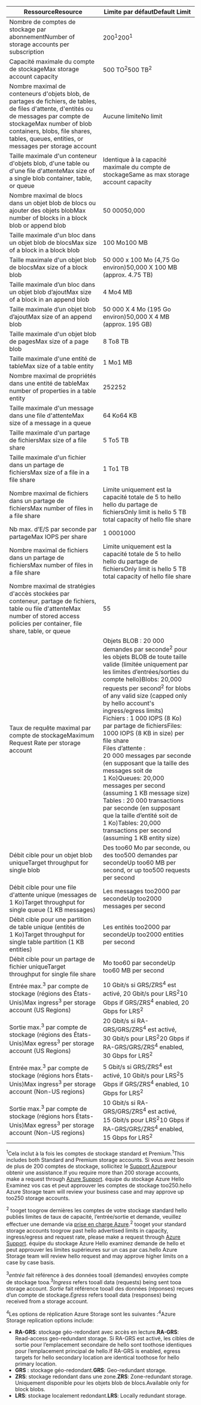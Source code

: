 | <span data-ttu-id="5c7f7-101">Ressource</span><span class="sxs-lookup"><span data-stu-id="5c7f7-101">Resource</span></span> | <span data-ttu-id="5c7f7-102">Limite par défaut</span><span class="sxs-lookup"><span data-stu-id="5c7f7-102">Default Limit</span></span> |
| --- | --- |
| <span data-ttu-id="5c7f7-103">Nombre de comptes de stockage par abonnement</span><span class="sxs-lookup"><span data-stu-id="5c7f7-103">Number of storage accounts per subscription</span></span> |<span data-ttu-id="5c7f7-104">200<sup>1</sup></span><span class="sxs-lookup"><span data-stu-id="5c7f7-104">200<sup>1</sup></span></span> |
| <span data-ttu-id="5c7f7-105">Capacité maximale du compte de stockage</span><span class="sxs-lookup"><span data-stu-id="5c7f7-105">Max storage account capacity</span></span> |<span data-ttu-id="5c7f7-106">500 TO<sup>2</sup></span><span class="sxs-lookup"><span data-stu-id="5c7f7-106">500 TB<sup>2</sup></span></span> |
| <span data-ttu-id="5c7f7-107">Nombre maximal de conteneurs d'objets blob, de partages de fichiers, de tables, de files d'attente, d'entités ou de messages par compte de stockage</span><span class="sxs-lookup"><span data-stu-id="5c7f7-107">Max number of blob containers, blobs, file shares, tables, queues, entities, or messages per storage account</span></span> |<span data-ttu-id="5c7f7-108">Aucune limite</span><span class="sxs-lookup"><span data-stu-id="5c7f7-108">No limit</span></span> |
| <span data-ttu-id="5c7f7-109">Taille maximale d'un conteneur d'objets blob, d'une table ou d'une file d'attente</span><span class="sxs-lookup"><span data-stu-id="5c7f7-109">Max size of a single blob container, table, or queue</span></span> |<span data-ttu-id="5c7f7-110">Identique à la capacité maximale du compte de stockage</span><span class="sxs-lookup"><span data-stu-id="5c7f7-110">Same as max storage account capacity</span></span> |
| <span data-ttu-id="5c7f7-111">Nombre maximal de blocs dans un objet blob de blocs ou ajouter des objets blob</span><span class="sxs-lookup"><span data-stu-id="5c7f7-111">Max number of blocks in a block blob or append blob</span></span> |<span data-ttu-id="5c7f7-112">50 000</span><span class="sxs-lookup"><span data-stu-id="5c7f7-112">50,000</span></span> |
| <span data-ttu-id="5c7f7-113">Taille maximale d'un bloc dans un objet blob de blocs</span><span class="sxs-lookup"><span data-stu-id="5c7f7-113">Max size of a block in a block blob</span></span> |<span data-ttu-id="5c7f7-114">100 Mo</span><span class="sxs-lookup"><span data-stu-id="5c7f7-114">100 MB</span></span> |
| <span data-ttu-id="5c7f7-115">Taille maximale d'un objet blob de blocs</span><span class="sxs-lookup"><span data-stu-id="5c7f7-115">Max size of a block blob</span></span> |<span data-ttu-id="5c7f7-116">50 000 x 100 Mo (4,75 Go environ)</span><span class="sxs-lookup"><span data-stu-id="5c7f7-116">50,000 X 100 MB (approx. 4.75 TB)</span></span> |
| <span data-ttu-id="5c7f7-117">Taille maximale d’un bloc dans un objet blob d’ajout</span><span class="sxs-lookup"><span data-stu-id="5c7f7-117">Max size of a block in an append blob</span></span> |<span data-ttu-id="5c7f7-118">4 Mo</span><span class="sxs-lookup"><span data-stu-id="5c7f7-118">4 MB</span></span> |
| <span data-ttu-id="5c7f7-119">Taille maximale d’un objet blob d’ajout</span><span class="sxs-lookup"><span data-stu-id="5c7f7-119">Max size of an append blob</span></span> |<span data-ttu-id="5c7f7-120">50 000 X 4 Mo (195 Go environ)</span><span class="sxs-lookup"><span data-stu-id="5c7f7-120">50,000 X 4 MB (approx. 195 GB)</span></span> |
| <span data-ttu-id="5c7f7-121">Taille maximale d'un objet blob de pages</span><span class="sxs-lookup"><span data-stu-id="5c7f7-121">Max size of a page blob</span></span> |<span data-ttu-id="5c7f7-122">8 To</span><span class="sxs-lookup"><span data-stu-id="5c7f7-122">8 TB</span></span> |
| <span data-ttu-id="5c7f7-123">Taille maximale d'une entité de table</span><span class="sxs-lookup"><span data-stu-id="5c7f7-123">Max size of a table entity</span></span> |<span data-ttu-id="5c7f7-124">1 Mo</span><span class="sxs-lookup"><span data-stu-id="5c7f7-124">1 MB</span></span> |
| <span data-ttu-id="5c7f7-125">Nombre maximal de propriétés dans une entité de table</span><span class="sxs-lookup"><span data-stu-id="5c7f7-125">Max number of properties in a table entity</span></span> |<span data-ttu-id="5c7f7-126">252</span><span class="sxs-lookup"><span data-stu-id="5c7f7-126">252</span></span> |
| <span data-ttu-id="5c7f7-127">Taille maximale d'un message dans une file d'attente</span><span class="sxs-lookup"><span data-stu-id="5c7f7-127">Max size of a message in a queue</span></span> |<span data-ttu-id="5c7f7-128">64 Ko</span><span class="sxs-lookup"><span data-stu-id="5c7f7-128">64 KB</span></span> |
| <span data-ttu-id="5c7f7-129">Taille maximale d'un partage de fichiers</span><span class="sxs-lookup"><span data-stu-id="5c7f7-129">Max size of a file share</span></span> |<span data-ttu-id="5c7f7-130">5 To</span><span class="sxs-lookup"><span data-stu-id="5c7f7-130">5 TB</span></span> |
| <span data-ttu-id="5c7f7-131">Taille maximale d'un fichier dans un partage de fichiers</span><span class="sxs-lookup"><span data-stu-id="5c7f7-131">Max size of a file in a file share</span></span> |<span data-ttu-id="5c7f7-132">1 To</span><span class="sxs-lookup"><span data-stu-id="5c7f7-132">1 TB</span></span> |
| <span data-ttu-id="5c7f7-133">Nombre maximal de fichiers dans un partage de fichiers</span><span class="sxs-lookup"><span data-stu-id="5c7f7-133">Max number of files in a file share</span></span> |<span data-ttu-id="5c7f7-134">Limite uniquement est la capacité totale de 5 to hello hello du partage de fichiers</span><span class="sxs-lookup"><span data-stu-id="5c7f7-134">Only limit is hello 5 TB total capacity of hello file share</span></span> |
| <span data-ttu-id="5c7f7-135">Nb max. d’E/S par seconde par partage</span><span class="sxs-lookup"><span data-stu-id="5c7f7-135">Max IOPS per share</span></span> |<span data-ttu-id="5c7f7-136">1 000</span><span class="sxs-lookup"><span data-stu-id="5c7f7-136">1000</span></span> |
| <span data-ttu-id="5c7f7-137">Nombre maximal de fichiers dans un partage de fichiers</span><span class="sxs-lookup"><span data-stu-id="5c7f7-137">Max number of files in a file share</span></span> |<span data-ttu-id="5c7f7-138">Limite uniquement est la capacité totale de 5 to hello hello du partage de fichiers</span><span class="sxs-lookup"><span data-stu-id="5c7f7-138">Only limit is hello 5 TB total capacity of hello file share</span></span> |
| <span data-ttu-id="5c7f7-139">Nombre maximal de stratégies d'accès stockées par conteneur, partage de fichiers, table ou file d'attente</span><span class="sxs-lookup"><span data-stu-id="5c7f7-139">Max number of stored access policies per container, file share, table, or queue</span></span> |<span data-ttu-id="5c7f7-140">5</span><span class="sxs-lookup"><span data-stu-id="5c7f7-140">5</span></span> |
| <span data-ttu-id="5c7f7-141">Taux de requête maximal par compte de stockage</span><span class="sxs-lookup"><span data-stu-id="5c7f7-141">Maximum Request Rate per storage account</span></span> |<span data-ttu-id="5c7f7-142">Objets BLOB : 20 000 demandes par seconde<sup>2</sup> pour les objets BLOB de toute taille valide (limitée uniquement par les limites d’entrées/sorties du compte hello)</span><span class="sxs-lookup"><span data-stu-id="5c7f7-142">Blobs: 20,000 requests per second<sup>2</sup> for blobs of any valid size (capped only by hello account's ingress/egress limits)</span></span> <br /><span data-ttu-id="5c7f7-143">Fichiers : 1 000 IOPS (8 Ko) par partage de fichiers</span><span class="sxs-lookup"><span data-stu-id="5c7f7-143">Files: 1000 IOPS (8 KB in size) per file share</span></span> <br /><span data-ttu-id="5c7f7-144">Files d’attente : 20 000 messages par seconde (en supposant que la taille des messages soit de 1 Ko)</span><span class="sxs-lookup"><span data-stu-id="5c7f7-144">Queues: 20,000 messages per second (assuming 1 KB message size)</span></span><br /><span data-ttu-id="5c7f7-145">Tables : 20 000 transactions par seconde (en supposant que la taille d’entité soit de 1 Ko)</span><span class="sxs-lookup"><span data-stu-id="5c7f7-145">Tables: 20,000 transactions per second (assuming 1 KB entity size)</span></span> |
| <span data-ttu-id="5c7f7-146">Débit cible pour un objet blob unique</span><span class="sxs-lookup"><span data-stu-id="5c7f7-146">Target throughput for single blob</span></span> |<span data-ttu-id="5c7f7-147">Des too60 Mo par seconde, ou des too500 demandes par seconde</span><span class="sxs-lookup"><span data-stu-id="5c7f7-147">Up too60 MB per second, or up too500 requests per second</span></span> |
| <span data-ttu-id="5c7f7-148">Débit cible pour une file d'attente unique (messages de 1 Ko)</span><span class="sxs-lookup"><span data-stu-id="5c7f7-148">Target throughput for single queue (1 KB messages)</span></span> |<span data-ttu-id="5c7f7-149">Les messages too2000 par seconde</span><span class="sxs-lookup"><span data-stu-id="5c7f7-149">Up too2000 messages per second</span></span> |
| <span data-ttu-id="5c7f7-150">Débit cible pour une partition de table unique (entités de 1 Ko)</span><span class="sxs-lookup"><span data-stu-id="5c7f7-150">Target throughput for single table partition (1 KB entities)</span></span> |<span data-ttu-id="5c7f7-151">Les entités too2000 par seconde</span><span class="sxs-lookup"><span data-stu-id="5c7f7-151">Up too2000 entities per second</span></span> |
| <span data-ttu-id="5c7f7-152">Débit cible pour un partage de fichier unique</span><span class="sxs-lookup"><span data-stu-id="5c7f7-152">Target throughput for single file share</span></span> |<span data-ttu-id="5c7f7-153">Mo too60 par seconde</span><span class="sxs-lookup"><span data-stu-id="5c7f7-153">Up too60 MB per second</span></span> |
| <span data-ttu-id="5c7f7-154">Entrée max.<sup>3</sup> par compte de stockage (régions des États-Unis)</span><span class="sxs-lookup"><span data-stu-id="5c7f7-154">Max ingress<sup>3</sup> per storage account (US Regions)</span></span> |<span data-ttu-id="5c7f7-155">10 Gbit/s si GRS/ZRS<sup>4</sup> est activé, 20 Gbit/s pour LRS<sup>2</sup></span><span class="sxs-lookup"><span data-stu-id="5c7f7-155">10 Gbps if GRS/ZRS<sup>4</sup> enabled, 20 Gbps for LRS<sup>2</sup></span></span> |
| <span data-ttu-id="5c7f7-156">Sortie max.<sup>3</sup> par compte de stockage (régions des États-Unis)</span><span class="sxs-lookup"><span data-stu-id="5c7f7-156">Max egress<sup>3</sup> per storage account (US Regions)</span></span> |<span data-ttu-id="5c7f7-157">20 Gbit/s si RA-GRS/GRS/ZRS<sup>4</sup> est activé, 30 Gbit/s pour LRS<sup>2</sup></span><span class="sxs-lookup"><span data-stu-id="5c7f7-157">20 Gbps if RA-GRS/GRS/ZRS<sup>4</sup> enabled, 30 Gbps for LRS<sup>2</sup></span></span> |
| <span data-ttu-id="5c7f7-158">Entrée max.<sup>3</sup> par compte de stockage (régions hors États-Unis)</span><span class="sxs-lookup"><span data-stu-id="5c7f7-158">Max ingress<sup>3</sup> per storage account (Non-US regions)</span></span> |<span data-ttu-id="5c7f7-159">5 Gbit/s si GRS/ZRS<sup>4</sup> est activé, 10 Gbit/s pour LRS<sup>2</sup></span><span class="sxs-lookup"><span data-stu-id="5c7f7-159">5 Gbps if GRS/ZRS<sup>4</sup> enabled, 10 Gbps for LRS<sup>2</sup></span></span> |
| <span data-ttu-id="5c7f7-160">Sortie max.<sup>3</sup> par compte de stockage (régions hors États-Unis)</span><span class="sxs-lookup"><span data-stu-id="5c7f7-160">Max egress<sup>3</sup> per storage account (Non-US regions)</span></span> |<span data-ttu-id="5c7f7-161">10 Gbit/s si RA-GRS/GRS/ZRS<sup>4</sup> est activé, 15 Gbit/s pour LRS<sup>2</sup></span><span class="sxs-lookup"><span data-stu-id="5c7f7-161">10 Gbps if RA-GRS/GRS/ZRS<sup>4</sup> enabled, 15 Gbps for LRS<sup>2</sup></span></span> |

<span data-ttu-id="5c7f7-162"><sup>1</sup>Cela inclut à la fois les comptes de stockage standard et Premium.</span><span class="sxs-lookup"><span data-stu-id="5c7f7-162"><sup>1</sup>This includes both Standard and Premium storage accounts.</span></span> <span data-ttu-id="5c7f7-163">Si vous avez besoin de plus de 200 comptes de stockage, sollicitez le [Support Azure](https://azure.microsoft.com/support/faq/)pour obtenir une assistance.</span><span class="sxs-lookup"><span data-stu-id="5c7f7-163">If you require more than 200 storage accounts, make a request through [Azure Support](https://azure.microsoft.com/support/faq/).</span></span> <span data-ttu-id="5c7f7-164">équipe du stockage Azure Hello Examinez vos cas et peut approuver les comptes de stockage too250.</span><span class="sxs-lookup"><span data-stu-id="5c7f7-164">hello Azure Storage team will review your business case and may approve up too250 storage accounts.</span></span> 

<span data-ttu-id="5c7f7-165"><sup>2</sup> tooget toogrow dernières les comptes de votre stockage standard hello publiés limites de taux de capacité, l’entrée/sortie et demande, veuillez effectuer une demande via [prise en charge Azure](https://azure.microsoft.com/support/faq/).</span><span class="sxs-lookup"><span data-stu-id="5c7f7-165"><sup>2</sup> tooget your standard storage accounts toogrow past hello advertised limits in capacity, ingress/egress and request rate, please make a request through [Azure Support](https://azure.microsoft.com/support/faq/).</span></span> <span data-ttu-id="5c7f7-166">équipe du stockage Azure Hello examinez demande de hello et peut approuver les limites supérieures sur un cas par cas.</span><span class="sxs-lookup"><span data-stu-id="5c7f7-166">hello Azure Storage team will review hello request and may approve higher limits on a case by case basis.</span></span>

<span data-ttu-id="5c7f7-167"><sup>3</sup>*entrée* fait référence à des données tooall (demandes) envoyées compte de stockage tooa.</span><span class="sxs-lookup"><span data-stu-id="5c7f7-167"><sup>3</sup>*Ingress* refers tooall data (requests) being sent tooa storage account.</span></span> <span data-ttu-id="5c7f7-168">*Sortie* fait référence tooall des données (réponses) reçues d’un compte de stockage.</span><span class="sxs-lookup"><span data-stu-id="5c7f7-168">*Egress* refers tooall data (responses) being received from a storage account.</span></span>  

<span data-ttu-id="5c7f7-169"><sup>4</sup>Les options de réplication Azure Storage sont les suivantes :</span><span class="sxs-lookup"><span data-stu-id="5c7f7-169"><sup>4</sup>Azure Storage replication options include:</span></span>
* <span data-ttu-id="5c7f7-170">**RA-GRS**: stockage géo-redondant avec accès en lecture.</span><span class="sxs-lookup"><span data-stu-id="5c7f7-170">**RA-GRS**: Read-access geo-redundant storage.</span></span> <span data-ttu-id="5c7f7-171">Si RA-GRS est activé, les cibles de sortie pour l’emplacement secondaire de hello sont toothose identiques pour l’emplacement principal de hello.</span><span class="sxs-lookup"><span data-stu-id="5c7f7-171">If RA-GRS is enabled, egress targets for hello secondary location are identical toothose for hello primary location.</span></span>
* <span data-ttu-id="5c7f7-172">**GRS** : stockage géo-redondant.</span><span class="sxs-lookup"><span data-stu-id="5c7f7-172">**GRS**:  Geo-redundant storage.</span></span> 
* <span data-ttu-id="5c7f7-173">**ZRS**: stockage redondant dans une zone.</span><span class="sxs-lookup"><span data-stu-id="5c7f7-173">**ZRS**: Zone-redundant storage.</span></span> <span data-ttu-id="5c7f7-174">Uniquement disponible pour les objets blob de blocs.</span><span class="sxs-lookup"><span data-stu-id="5c7f7-174">Available only for block blobs.</span></span> 
* <span data-ttu-id="5c7f7-175">**LRS**: stockage localement redondant.</span><span class="sxs-lookup"><span data-stu-id="5c7f7-175">**LRS**: Locally redundant storage.</span></span> 



